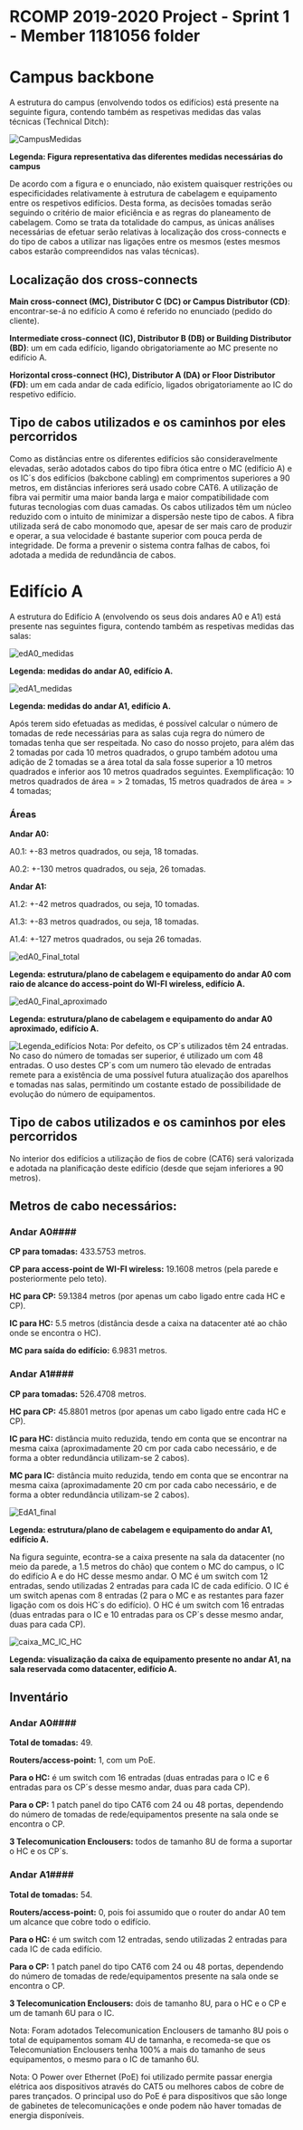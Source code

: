 RCOMP 2019-2020 Project - Sprint 1 - Member 1181056 folder
===========================================

# Campus backbone #
A estrutura do campus (envolvendo todos os edifícios) está presente na seguinte figura, contendo também as respetivas medidas das valas técnicas (Technical Ditch):

![CampusMedidas](/doc/sprint1/1181056/Figuras_aux/CampusMedidas.png)

**Legenda: Figura representativa das diferentes medidas necessárias do campus**

De acordo com a figura e o enunciado, não existem quaisquer restrições ou especificidades relativamente à estrutura de cabelagem e equipamento entre os respetivos edifícios. Desta forma, as decisões tomadas serão seguindo o critério de maior eficiência e as regras do planeamento de cabelagem.
Como se trata da totalidade do campus, as únicas análises necessárias de efetuar serão relativas à localização dos cross-connects e do tipo de cabos a utilizar nas ligações entre os mesmos (estes mesmos cabos estarão compreendidos nas valas técnicas).

## Localização dos cross-connects
**Main cross-connect (MC), Distributor C (DC) or Campus Distributor (CD)**: encontrar-se-á no edifício A como é referido no enunciado (pedido do cliente).

**Intermediate cross-connect (IC), Distributor B (DB) or Building Distributor (BD)**: um em cada edifício, ligando obrigatoriamente ao MC presente no edifício A.

**Horizontal cross-connect (HC), Distributor A (DA) or Floor Distributor (FD)**: um em cada andar de cada edifício, ligados obrigatoriamente ao IC do respetivo edifício.

## Tipo de cabos utilizados e os caminhos por eles percorridos
Como as distâncias entre os diferentes edifícios são consideravelmente elevadas, serão adotados cabos do tipo fibra ótica entre o MC (edifício A) e os IC´s dos edifícios (bakcbone cabling) em comprimentos superiores a 90 metros, em distâncias inferiores será usado cobre CAT6. A utilização de fibra vai permitir uma maior banda larga e maior compatibilidade com futuras tecnologias com duas camadas.
Os cabos utilizados têm um núcleo reduzido com o intuito de minimizar a dispersão neste tipo de cabos. A fibra utilizada será de cabo monomodo que, apesar de ser mais caro de produzir e operar, a sua velocidade é bastante superior com pouca perda de integridade.
De forma a prevenir o sistema contra falhas de cabos, foi adotada a medida de redundância de cabos.

# Edifício A #
A estrutura do Edifício A (envolvendo os seus dois andares A0 e A1) está presente nas seguintes figura, contendo também as respetivas medidas das salas:

![edA0_medidas](/doc/sprint1/1181056/Figuras_aux/edA0_medidas.png)

**Legenda: medidas do andar A0, edifício A.**

![edA1_medidas](/doc/sprint1/1181056/Figuras_aux/edA1_medidas.png)

**Legenda: medidas do andar A1, edifício A.**

Após terem sido efetuadas as medidas, é possível calcular o número de tomadas de rede necessárias para as salas cuja regra do número de tomadas tenha que ser respeitada. No caso do nosso projeto, para além das 2 tomadas por cada 10 metros quadrados, o grupo também adotou uma adição de 2 tomadas se a área total da sala fosse superior a 10 metros quadrados e inferior aos 10 metros quadrados seguintes.
Exemplificação: 10 metros quadrados de área = > 2 tomadas, 15 metros quadrados de área = > 4 tomadas;

### Áreas ###
**Andar A0:**

A0.1: +-83 metros quadrados, ou seja, 18 tomadas.

A0.2: +-130 metros quadrados, ou seja, 26 tomadas.

**Andar A1:**

A1.2: +-42 metros quadrados, ou seja, 10 tomadas.

A1.3: +-83 metros quadrados, ou seja, 18 tomadas.

A1.4: +-127 metros quadrados, ou seja 26 tomadas.

![edA0_Final_total](/doc/sprint1/1181056/Figuras_aux/edA0_Final_total.png)

**Legenda: estrutura/plano de cabelagem e equipamento do andar A0 com raio de alcance do access-point do WI-FI wireless, edifício A.**

![edA0_Final_aproximado](/doc/sprint1/1181056/Figuras_aux/edA0_Final_aproximado.png)

**Legenda: estrutura/plano de cabelagem e equipamento do andar A0 aproximado, edifício A.**

![Legenda_edifícios](/doc/sprint1/1181056/Figuras_aux/Legenda_edifícios.PNG)
Nota: Por defeito, os CP´s utilizados têm 24 entradas. No caso do número de tomadas ser superior, é utilizado um com 48 entradas. O uso destes CP´s com um numero tão elevado de entradas remete para a existência de uma possível futura atualização dos aparelhos e tomadas nas salas, permitindo um costante estado de possibilidade de evolução do número de equipamentos.


## Tipo de cabos utilizados e os caminhos por eles percorridos
No interior dos edifícios a utilização de fios de cobre (CAT6) será valorizada e adotada na planificação deste edifício (desde que sejam inferiores a 90 metros).

## Metros de cabo necessários:
### Andar A0####
**CP para tomadas:** 433.5753 metros.

**CP para access-point de WI-FI wireless:** 19.1608 metros (pela parede e posteriormente pelo teto).

**HC para CP:** 59.1384 metros (por apenas um cabo ligado entre cada HC e CP).

**IC para HC:** 5.5 metros (distância desde a caixa na datacenter até ao chão onde se encontra o HC).

**MC para saída do edifício:** 6.9831 metros.

### Andar A1####
**CP para tomadas:** 526.4708 metros.

**HC para CP:** 45.8801 metros (por apenas um cabo ligado entre cada HC e CP).

**IC para HC:** distância muito reduzida, tendo em conta que se encontrar na mesma caixa (aproximadamente 20 cm por cada cabo necessário, e de forma a obter redundância utilizam-se 2 cabos).

**MC para IC:** distância muito reduzida, tendo em conta que se encontrar na mesma caixa (aproximadamente 20 cm por cada cabo necessário, e de forma a obter redundância utilizam-se 2 cabos).

![EdA1_final](/doc/sprint1/1181056/Figuras_aux/EdA1_final.png)

**Legenda: estrutura/plano de cabelagem e equipamento do andar A1, edifício A.**

Na figura seguinte, econtra-se a caixa presente na sala da datacenter (no meio da parede, a 1.5 metros do chão) que contem o MC do campus, o IC do edifício A e do HC desse mesmo andar. 
O MC é um switch com 12 entradas, sendo utilizadas 2 entradas para cada IC de cada edifício.
O IC é um switch apenas com 8 entradas (2 para o MC e as restantes para fazer ligação com os dois HC´s do edifício).
O HC é um switch com 16 entradas (duas entradas para o IC e 10 entradas para os CP´s desse mesmo andar, duas para cada CP).

![caixa_MC_IC_HC](/doc/sprint1/1181056/Figuras_aux/caixa_MC_IC_HC.png)

**Legenda: visualização da caixa de equipamento presente no andar A1, na sala reservada como datacenter, edifício A.**

## Inventário
### Andar A0####
**Total de tomadas:** 49.

**Routers/access-point:** 1, com um PoE.

**Para o HC:** é um switch com 16 entradas (duas entradas para o IC e 6 entradas para os CP´s desse mesmo andar, duas para cada CP).

**Para o CP:** 1 patch panel do tipo CAT6 com 24 ou 48 portas, dependendo do número de tomadas de rede/equipamentos presente na sala onde se encontra o CP.

**3 Telecomunication Enclousers:** todos de tamanho 8U de forma a suportar o HC e os CP´s.

### Andar A1####
**Total de tomadas:** 54.

**Routers/access-point:** 0, pois foi assumido que o router do andar A0 tem um alcance que cobre todo o edifício.

**Para o HC:** é um switch com 12 entradas, sendo utilizadas 2 entradas para cada IC de cada edifício.

**Para o CP:** 1 patch panel do tipo CAT6 com 24 ou 48 portas, dependendo do número de tomadas de rede/equipamentos presente na sala onde se encontra o CP.

**3 Telecomunication Enclousers:** dois de tamanho 8U, para o HC e o CP e um de tamanh 6U para o IC.

Nota: Foram adotados Telecomunication Enclousers de tamanho 8U pois o total de equipamentos somam 4U de tamanha, e recomeda-se que os Telecomuniation Enclousers tenha 100% a mais do tamanho de seus equipamentos, o mesmo para o IC de tamanho 6U.

Nota: O Power over Ethernet (PoE) foi utilizado permite passar energia elétrica aos dispositivos através do CAT5 ou melhores cabos de cobre de pares trançados. O principal uso do PoE é para dispositivos que são
longe de gabinetes de telecomunicações e onde podem não haver tomadas de energia disponíveis.
